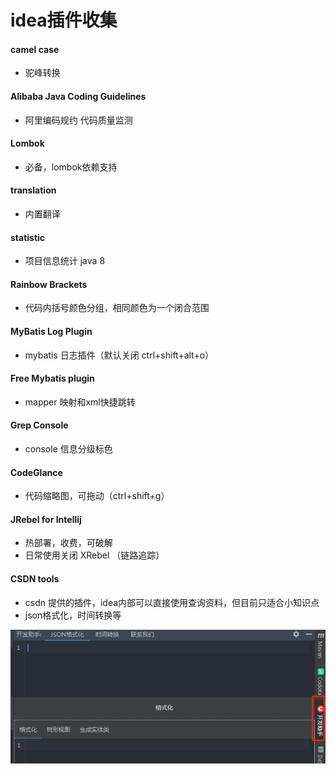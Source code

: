 # idea插件收集

#### camel case

- 驼峰转换

#### Alibaba Java Coding Guidelines

- 阿里编码规约 代码质量监测

#### Lombok

- 必备，lombok依赖支持

#### translation

- 内置翻译

#### statistic

- 项目信息统计 java 8

#### Rainbow Brackets

- 代码内括号颜色分组，相同颜色为一个闭合范围

#### MyBatis Log Plugin

- mybatis 日志插件（默认关闭 ctrl+shift+alt+o）

#### Free Mybatis plugin

- mapper 映射和xml快捷跳转

#### Grep Console

- console 信息分级标色

#### CodeGlance

- 代码缩略图，可拖动（ctrl+shift+g）

#### JRebel for Intellij

- 热部署，收费，可破解
- 日常使用关闭 XRebel （链路追踪）

#### CSDN tools

+ csdn 提供的插件，idea内部可以直接使用查询资料，但目前只适合小知识点
+ json格式化，时间转换等

![image-20201204155658462](idea插件收集.assets/image-20201204155658462.png)

